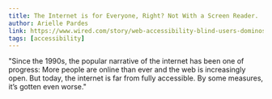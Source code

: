 ```yaml
---
title: The Internet is for Everyone, Right? Not With a Screen Reader.
author: Arielle Pardes
link: https://www.wired.com/story/web-accessibility-blind-users-dominos/
tags: [accessibility]
---
```


"Since the 1990s, the popular narrative of the internet has been one of progress: More people are online than ever and the web is increasingly open. But today, the internet is far from fully accessible. By some measures, it’s gotten even worse."